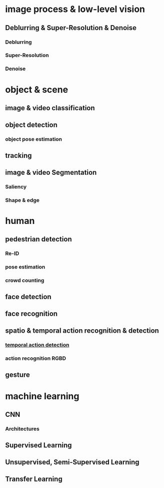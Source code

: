 # image process & low-level vision
## Deblurring & Super-Resolution & Denoise
### Deblurring
### Super-Resolution
### Denoise
# object & scene 
## image & video classification
## object detection
### object pose estimation
## tracking
## image & video Segmentation
### Saliency
### Shape & edge
# human
## pedestrian detection
### Re-ID
### pose estimation
### crowd counting
## face detection
## face recognition
## spatio & temporal action recognition & detection
### [temporal action detection](https://github.com/wangxingxing/computer_vision/blob/master/Temporal_Action_Detection.md)
### action recognition RGBD
## gesture
# machine learning
## CNN
### Architectures
## Supervised Learning
## Unsupervised, Semi-Supervised Learning
## Transfer Learning

